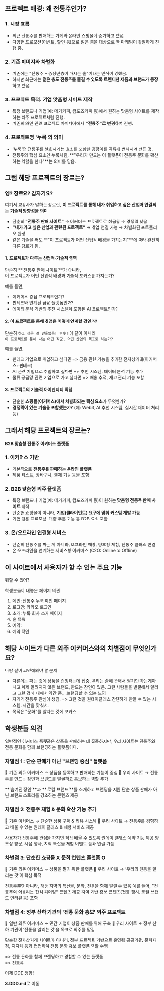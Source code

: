 ## **프로젝트 배경: 왜 전통주인가?**

### 1. 시장 흐름

- 최근 전통주를 판매하는 가게와 온라인 쇼핑몰이 증가하고 있음.
- 다양한 프로모션(이벤트, 할인 등)으로 젊은 층을 대상으로 한 마케팅이 활발하게 진행 중.

### 2. 기존 이미지와 차별화

- 기존에는 "전통주 = 중장년층이 마시는 술"이라는 인식이 강했음.
- 하지만 최근에는 **젊은 층도 전통주를 즐길 수 있도록 트렌디한 제품과 브랜드가 등장**하고 있음.

### 3. 프로젝트 목적: 기업 맞춤형 사이트 제작

- 특정 브랜드나 기업(예: 메가커피, 컴포즈커피 등)에서 원하는 맞춤형 사이트를 제작하는 외주 프로젝트처럼 진행.
- 기존의 와인 관련 프로젝트 아이디어에서 **"전통주"로 변경**하여 진행.

### 4. 프로젝트명 '누룩'의 의미

- ‘누룩’은 전통주를 발효시키는 효소를 포함한 곰팡이를 곡류에 번식시켜 만든 것.
- 전통주의 핵심 요소인 누룩처럼, **"우리가 만드는 이 플랫폼이 전통주 문화를 확산하는 역할을 한다"**는 의미를 담음.

## 그럼 해당 프로젝트의 장르는?

### 엥? 장르요? 갑자기요?

여기서 교강사가 말하는 장르란,
**이 프로젝트를 통해 내가 취업하고 싶은 산업과 연결되는 기술적 방향성을 의미**

- 단순히 **"전통주 판매 사이트"** → 이커머스 프로젝트로 취급됨 → 경쟁력 낮음
- **“내가 가고 싶은 산업과 관련된 프로젝트”** → 취업 연결 가능 → 차별화된 포트폴리오 완성
- 같은 기술을 써도 **"이 프로젝트가 어떤 산업적 배경을 가지는지"**에 따라 완전히 다른 장르가 됨.

#### 1. 프로젝트가 다루는 산업적·기술적 영역

단순히 **‘전통주 판매 사이트’**가 아니라,  
이 프로젝트가 어떤 산업적 배경과 기술적 포커스를 가지는가?

예를 들면,

- 이커머스 중심 프로젝트인가?
- 핀테크와 연계된 금융 플랫폼인가?
- 데이터 분석 기반의 추천 시스템이 포함된 AI 프로젝트인가?

#### 2. 이 프로젝트를 통해 취업을 어떻게 연계할 것인가?

단순히 `하고 싶은 걸 만들었음! 후훗!` 이 끝이 아니라  
`이 프로젝트를 통해 나는 어떤 직군, 어떤 산업의 목표로 하는가?`

예를 들면,

- 핀테크 기업으로 취업하고 싶다면 => 금융 관련 기능을 추가한 전자상거래(이커머스+핀테크)
- AI 관련 기업으로 취업하고 싶다면 => 추천 시스템, 데이터 분석 기능 추가
- 물류·공급망 관련 기업으로 가고 싶다면 => 배송 추적, 재고 관리 기능 포함

#### 3. 프로젝트의 기술적 아이덴티티 확립

- 단순한 **쇼핑몰(이커머스)에서 차별화되는 핵심 요소**가 무엇인가?
- **경쟁력이 있는 기술을 포함했는가?** (예: Web3, AI 추천 시스템, 실시간 데이터 처리 등)

## 그래서 해당 프로젝트의 장르는?

**B2B 맞춤형 전통주 이커머스 플랫폼**

### 1. 이커머스 기반

- 기본적으로 **전통주를 판매하는 온라인 플랫폼**
- 제품 리스트, 장바구니, 결제 기능 등을 포함

### 2. B2B 맞춤형 외주 플랫폼

- 특정 브랜드나 기업(예: 메가커피, 컴포즈커피 등)이 원하는 **맞춤형 전통주 판매 사이트** 제작
- 단순한 쇼핑몰이 아니라, **기업(클라이언트) 요구에 맞춰 커스텀 개발 가능**
- 기업 전용 프로모션, 대량 주문 기능 등 B2B 요소 포함

### 3. 온/오프라인 연결형 서비스

- 단순히 전통주를 파는 게 아니라, 오프라인 매장, 양조장 체험, 전통주 클래스 연결
- 온·오프라인을 연계하는 서비스형 이커머스 (O2O: Online to Offline)

## 이 사이트에서 사용자가 할 수 있는 주요 기능

뭐할 수 있어?

학생분들이 내놓은 페이지 의견

1. 메인: 전통주 누룩 메인 페이지
2. 로그인: 카카오 로그인
3. 소개: 누룩 회사 소개 페이지
4. 술 목록
5. 예약:
6. 예약 확인

## 해당 사이트가 다른 외주 이커머스와의 차별점이 무엇인가요?

나랑 같이 고민해봐야 할 문제

- 다른데는 파는 것에 상품을 런칭하는데 집중. 우리는 술에 관해서 팔기만 하는게아니고 이제 알려지지 않은 브랜드, 만드는 장인이 있음. 그런 사람들을 발굴해서 알리고 그런 것에 대해서 약간 좀....브랜딩할 수 있는 느낌
- 자기가 전통주 관심이 생김. => 그런 것을 원데이클래스 간단하게 만들 수 있는 시스템. 시간을 맞춰서.
- 목적은 "문화"를 알리는 것에 포커스

## 학생분들 의견

일반적인 이커머스 플랫폼은 상품을 판매하는 데 집중하지만,
우리 사이트는 전통주와 전통 문화를 함께 브랜딩하는 플랫폼이다.

### 차별점 1 : 단순 판매가 아닌 "브랜딩 중심" 플랫폼

🔹 기존 외주 이커머스 → 상품을 등록하고 판매하는 기능이 중심
🔹 우리 사이트 → 전통주를 만드는 장인과 브랜드를 발굴하고 홍보하는 역할 추가

**‘숨겨진 장인’**과 **‘로컬 브랜드’**를 소개하고 브랜딩을 지원
단순 상품 판매가 아닌 브랜드 스토리를 강조하는 콘텐츠 제공

### 차별점 2: 전통주 체험 & 문화 확산 기능 추가

🔹 기존 이커머스 → 단순한 상품 구매 & 리뷰 시스템
🔹 우리 사이트 → 전통주를 경험하고 배울 수 있는 원데이 클래스 & 체험 서비스 제공

사용자가 전통주에 관심을 가지면 직접 배울 수 있도록 원데이 클래스 예약 기능 제공
양조장 방문, 시음 행사, 지역 특산물 체험 이벤트 등과 연결 가능

### 차별점 3: 단순한 쇼핑몰 X 문화 컨텐츠 플랫폼 O

🔹 기존 외주 이커머스 → 상품을 팔기 위한 플랫폼
🔹 우리 사이트 → ‘우리의 전통을 알리는 것’이 핵심 목적

전통주뿐만 아니라, 해당 지역의 특산물, 문화, 전통을 함께 알릴 수 있음
예를 들어, "전통주와 어울리는 한식 페어링" 콘텐츠 제공
지역 기반 홍보 콘텐츠(전통 행사, 로컬 브랜드 인터뷰 등) 포함

### 차별점 4: 정부 산하 기관의 '전통 문화 홍보' 외주 프로젝트

🔹 일반 외주 이커머스 → 민간 기업이 상품 판매를 위해 구축
🔹 우리 사이트 → 정부 산하 기관이 ‘전통을 알리는 것’을 목표로 외주를 맡김

단순한 전자상거래 사이트가 아니라, 정부 프로젝트 기반으로 운영됨
공공기관, 문화재청, 지자체 등과 협업하여 전통 문화 홍보 플랫폼 역할 수행

=> 전통 문화를 함께 브랜딩하고 경험할 수 있는 플랫폼  
=> 전통주

이제 DDD 정함!

**3.DDD.md**로 이동
